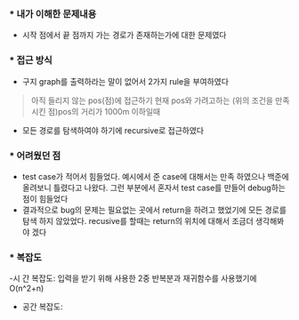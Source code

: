 ### * 내가 이해한 문제내용
 - 시작 점에서 끝 점까지 가는 경로가 존재하는가에 대한 문제였다

### * 접근 방식
 - 구지 graph를 출력하라는 말이 없어서 2가지 rule을 부여하였다
  > 아직 들리지 않는 pos(점)에 접근하기
  > 현재 pos와 가려고하는 (위의 조건을 만족시킨 점)pos의 거리가 1000m 이하일때
 - 모든 경로를 탐색하여야 하기에 recursive로 접근하였다

### * 어려웠던 점
 - test case가 적어서 힘들었다. 예시에서 준 case에 대해서는 만족 하였으나 백준에 올려보니 틀렸다고 나왔다. 그런 부분에서 혼자서 test case를 만들어 debug하는 점이 힘들었다
 - 결과적으로 bug의 문제는 필요없는 곳에서 return을 하려고 했었기에 모든 경로를 탐색 하지 않았었다. recusive를 할때는 return의 위치에 대해서 조금더 생각해봐야 겠다

### * 복잡도
 -시 간 복잡도: 입력을 받기 위해 사용한 2중 반복분과 재귀함수를 사용했기에O(n^2+n)
 - 공간 복잡도:  
